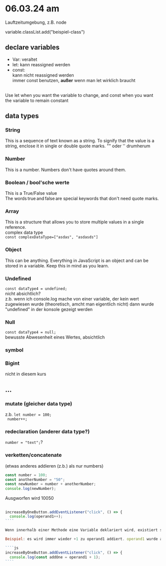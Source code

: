 # 06.03.24 am

Lauftzeitumgebung, z.B. node<br>

variable.classList.add("beispiel-class")

## declare variables

- Var: veraltet
- let: kann reassigned werden
- const: <br>kann nicht reassigned werden <br>immer const benutzen, **außer** wenn man let wirklich braucht

<br>Use let when you want the variable to change, and const when you want the variable to remain constant

## data types

### String

This is a sequence of text known as a string. To signify that the value is a string, enclose it in single or double quote marks. "" oder '' drumherum

### Number

This is a number. Numbers don't have quotes around them.

### Boolean / bool'sche werte

This is a True/False value<br>The words true and false are special keywords that don't need quote marks.

### Array

This is a structure that allows you to store multiple values in a single reference. <br>complex data type<br>`const complexDataType=["asdas", "asdasds"]`

### Object

This can be anything. Everything in JavaScript is an object and can be stored in a variable. Keep this in mind as you learn.

### Undefined

`const dataType4 = undefined;`<br>nicht absichtlich?<br>z.b. wenn ich console.log mache von einer variable, der kein wert zugewiesen wurde (theoretisch, amcht man eigentlich nicht) dann wurde "undefined" in der konsole gezeigt werden

### Null

`const dataType4 = null;`<br>bewusste Abwesenheit eines Wertes, absichtlich

### symbol

### Bigint

nicht in diesem kurs

## ...

### mutate (gleicher data type)

z.b. `let number = 100;`<br>` number++;`

### redeclaration (anderer data type?)

`number = "text";`?

### verketten/concatenate

(etwas anderes addieren (z.b.) als nur numbers)

```js
const number = 100;
const anotherNumber = "50";
const newNumber = number + anotherNumber;
console.log(newNumber);
```

Ausgworfen wird 10050

##

`````js
increaseByOneButton.addEventListener("click", () => {
  console.log(operand1++);
````

Wenn innerhalb einer Methode eine Variable deklariert wird, existiert sie nur innerhalb der methode, "verschwindet danach wieder". sie findet sich danach nicht im restlichen code wieder. deshalb kann z.b. in einer methode, mit der etwas durch klick auf einen button ausgelöst wird, eine variable mit const erstellt werden (mit einem namen der in der methode drinsteht), und es gibt trotzdem keine probleme wenn man mehr als einmal klickt - obvwohl eine mit const erstellte variable ja nicht noch einmal deklariert werden kann.

Beispiel: es wird immer wieder +1 zu operand1 addiert. operand1 wurde außerhalb der methode als 5 . dann wird das ergebnis immer 6 sein, egal,

````js
increaseByOneButton.addEventListener("click", () => {
  console.log(const addOne = operand1 + 1);
````

`````
